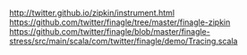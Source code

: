 http://twitter.github.io/zipkin/instrument.html
https://github.com/twitter/finagle/tree/master/finagle-zipkin
https://github.com/twitter/finagle/blob/master/finagle-stress/src/main/scala/com/twitter/finagle/demo/Tracing.scala